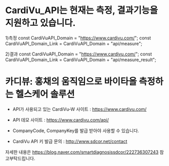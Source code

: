 # CardiVu_API는 현재는 측정, 결과기능을 지원하고 있습니다.

1)측정
  const CardiVuAPI_Domain = "https://www.cardivu.com/";
  const CardiVuAPI_Domain_Link = CardiVuAPI_Domain + "api/measure";
  
2)결과
  const CardiVuAPI_Domain = "https://www.cardivu.com/";
  const CardiVuAPI_Domain_Link = CardiVuAPI_Domain + "api/measure_result";
  
  
# 카디뷰: 홍채의 움직임으로 바이타을 측정하는 헬스케어 솔루션

- API가 사용되고 있는 CardiVu-W 사이트 : https://www.cardivu.com/
- API 데모 사이트 : https://www.cardivu.com/api/

- CompanyCode, CompanyKey를 발급 받아야 사용할 수 있습니다.
- CardiVu API 키 발급 문의 : http://www.sdcor.net/contact

자세한 내용은 https://blog.naver.com/smartdiagnosissdcor/222736307243 참고부탁드립니다.

